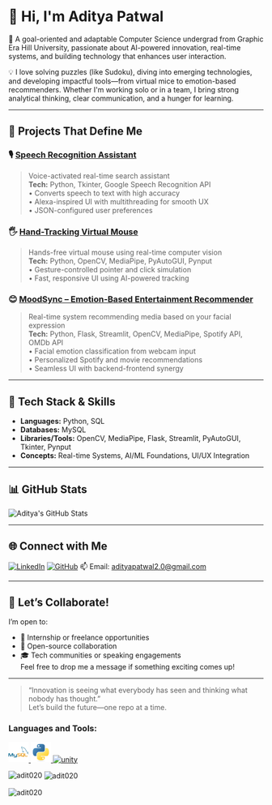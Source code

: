 # 👋 Hi, I'm Aditya Patwal

🎯 A goal-oriented and adaptable Computer Science undergrad from Graphic Era Hill University, passionate about AI-powered innovation, real-time systems, and building technology that enhances user interaction.

💡 I love solving puzzles (like Sudoku), diving into emerging technologies, and developing impactful tools—from virtual mice to emotion-based recommenders. Whether I'm working solo or in a team, I bring strong analytical thinking, clear communication, and a hunger for learning.

---

## 🚀 Projects That Define Me

### 🎙️ [Speech Recognition Assistant](https://github.com/Adit020/speech-recognition-assistant)
> Voice-activated real-time search assistant  
**Tech:** Python, Tkinter, Google Speech Recognition API  
• Converts speech to text with high accuracy  
• Alexa-inspired UI with multithreading for smooth UX  
• JSON-configured user preferences  

### 🖐️ [Hand-Tracking Virtual Mouse](https://github.com/Adit020/virtual-mouse)
> Hands-free virtual mouse using real-time computer vision  
**Tech:** Python, OpenCV, MediaPipe, PyAutoGUI, Pynput  
• Gesture-controlled pointer and click simulation  
• Fast, responsive UI using AI-powered tracking  

### 😊 [MoodSync – Emotion-Based Entertainment Recommender](https://github.com/Adit020/moodsync)
> Real-time system recommending media based on your facial expression  
**Tech:** Python, Flask, Streamlit, OpenCV, MediaPipe, Spotify API, OMDb API  
• Facial emotion classification from webcam input  
• Personalized Spotify and movie recommendations  
• Seamless UI with backend-frontend synergy  

---

## 🧠 Tech Stack & Skills

- **Languages:** Python, SQL  
- **Databases:** MySQL  
- **Libraries/Tools:** OpenCV, MediaPipe, Flask, Streamlit, PyAutoGUI, Tkinter, Pynput  
- **Concepts:** Real-time Systems, AI/ML Foundations, UI/UX Integration  

---

## 📊 GitHub Stats

![Aditya's GitHub Stats](https://github-readme-stats.vercel.app/api?username=Adit020&show_icons=true&theme=tokyonight)

---

## 🌐 Connect with Me

[![LinkedIn](https://img.shields.io/badge/-LinkedIn-blue?style=flat-square&logo=Linkedin&logoColor=white&link=https://linkedin.com/in/paditya20)](https://linkedin.com/in/paditya20)
[![GitHub](https://img.shields.io/badge/-GitHub-181717?style=flat-square&logo=github&logoColor=white&link=https://github.com/Adit020)](https://github.com/Adit020)
📫 Email: [adityapatwal2.0@gmail.com](mailto:adityapatwal2.0@gmail.com)

---

## 💬 Let’s Collaborate!

I’m open to:
- 💼 Internship or freelance opportunities
- 🤝 Open-source collaboration
- 🎓 Tech communities or speaking engagements  
Feel free to drop me a message if something exciting comes up!

---

> “Innovation is seeing what everybody has seen and thinking what nobody has thought.”  
Let’s build the future—one repo at a time.

<p align="left">
</p>

<h3 align="left">Languages and Tools:</h3>
<p align="left"> <a href="https://www.mysql.com/" target="_blank" rel="noreferrer"> <img src="https://raw.githubusercontent.com/devicons/devicon/master/icons/mysql/mysql-original-wordmark.svg" alt="mysql" width="40" height="40"/> </a> <a href="https://www.python.org" target="_blank" rel="noreferrer"> <img src="https://raw.githubusercontent.com/devicons/devicon/master/icons/python/python-original.svg" alt="python" width="40" height="40"/> </a> <a href="https://unity.com/" target="_blank" rel="noreferrer"> <img src="https://www.vectorlogo.zone/logos/unity3d/unity3d-icon.svg" alt="unity" width="40" height="40"/> </a> </p>

<p><img align="left" src="https://github-readme-stats.vercel.app/api/top-langs?username=adit020&show_icons=true&locale=en&layout=compact" alt="adit020" /></p>

<p>&nbsp;<img align="center" src="https://github-readme-stats.vercel.app/api?username=adit020&show_icons=true&locale=en" alt="adit020" /></p>

<p><img align="center" src="https://github-readme-streak-stats.herokuapp.com/?user=adit020&" alt="adit020" /></p>
